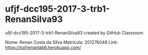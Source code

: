 # ufjf-dcc195-2017-3-trb1-RenanSilva93
ufjf-dcc195-2017-3-trb1-RenanSilva93 created by GitHub Classroom

Nome: Renan Costa da Silva
Matrícula: 201276048
Link: https://tra1renanlab6.herokuapp.com/
